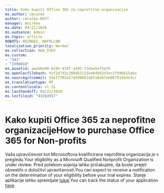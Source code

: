 ```yaml
---
title: Kako kupiti Office 365 za neprofitne organizacije
ms.author: cmcatee
author: cmcatee-MSFT
manager: mnirkhe
ms.date: 04/21/2020
ms.audience: Admin
ms.topic: article
ROBOTS: NOINDEX, NOFOLLOW
localization_priority: Normal
ms.collection: Adm_O365
ms.custom:
- "341"
- "1500010"
ms.assetid: aaeb8a90-8265-410f-a495-734ae5e75a76
ms.openlocfilehash: 5cf2d792c3884b3121ba6dd42d3ec1fb96615aba
ms.sourcegitcommit: 55eff703a17e500681d8fa6a87eb067019ade3cc
ms.translationtype: MT
ms.contentlocale: sl-SI
ms.lasthandoff: 04/22/2020
ms.locfileid: "43763557"
---
```

# <a name="how-to-purchase-office-365-for-non-profits"></a><span data-ttu-id="da922-102">Kako kupiti Office 365 za neprofitne organizacije</span><span class="sxs-lookup"><span data-stu-id="da922-102">How to purchase Office 365 for Non-profits</span></span>

<span data-ttu-id="da922-103">Vaša upravičenost kot Microsoftova kvalificirana neprofitna organizacija je v pregledu.</span><span class="sxs-lookup"><span data-stu-id="da922-103">Your eligibility as a Microsoft Qualified Nonprofit Organization is under review.</span></span> <span data-ttu-id="da922-104">Pred potekom sojenja lahko pričakujete, da boste prejeli obvestilo o določitvi upravičenosti.</span><span class="sxs-lookup"><span data-stu-id="da922-104">You can expect to receive a notification on the determination of your eligibility before your trial expires.</span></span> <span data-ttu-id="da922-105">Stanje aplikacije lahko spremljate [tukaj](https://eligibilityweb.azurewebsites.net/).</span><span class="sxs-lookup"><span data-stu-id="da922-105">You can track the status of your application [here](https://eligibilityweb.azurewebsites.net/).</span></span>